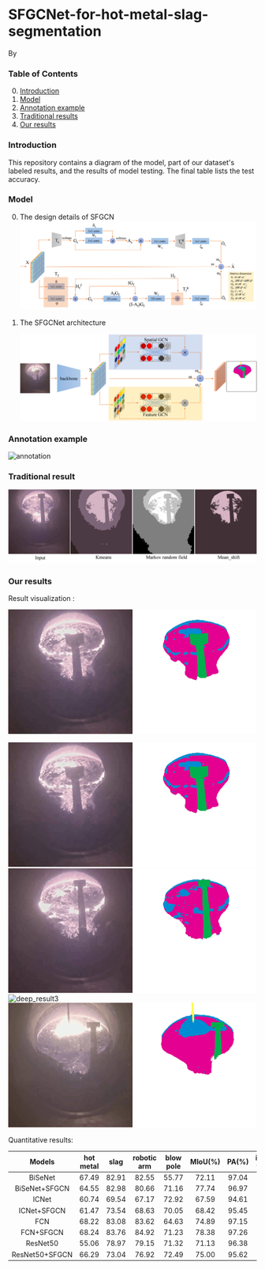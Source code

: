 ﻿# SFGCNet-for-hot-metal-slag-segmentation

By 


### Table of Contents
0. [Introduction](#introduction)
0. [Model](#model)
0. [Annotation example](#annotation)
0. [Traditional results](#traditional)
0. [Our results](#ourresults)

### Introduction

This repository contains a diagram of the model, part of our dataset's labeled results, and the results of model testing. The final table lists the test accuracy.


### Model

0. The design details of SFGCN  
	![SFGCN](https://github.com/ustbzjf1/SFGCNet-for-hot-metal-slag-segmentation/blob/master/images/SFGCN.png)

0. The SFGCNet architecture

	![architecture](https://github.com/ustbzjf1/SFGCNet-for-hot-metal-slag-segmentation/blob/master/images/architecture.png)

### Annotation example

![annotation](https://github.com/ustbzjf1/SFGCNet-for-hot-metal-slag-segmentation/blob/master/images/image-label.png)


### Traditional result

![traditional_result](https://github.com/ustbzjf1/SFGCNet-for-hot-metal-slag-segmentation/blob/master/images/traditional_result.png)


### Our results
Result visualization :

<div align=center><img  src="https://github.com/ustbzjf1/SFGCNet-for-hot-metal-slag-segmentation/blob/master/visual/2-111.gif"/></div>

![deep_result1](https://github.com/ustbzjf1/SFGCNet-for-hot-metal-slag-segmentation/blob/master/visual/2-111.gif)
![deep_result2](https://github.com/ustbzjf1/SFGCNet-for-hot-metal-slag-segmentation/blob/master/visual/2-50.gif)
![deep_result3](https://github.com/ustbzjf1/SFGCNet-for-hot-metal-slag-segmentation/blob/master/visual/2-92.gif)
![deep_result4](https://github.com/ustbzjf1/SFGCNet-for-hot-metal-slag-segmentation/blob/master/visual/3-105.gif)


Quantitative results:

Models|hot metal|slag|robotic arm|blow pole|MIoU(%)|PA(%)|inference time(ms)|Params(s)|FLOPs(G)
:---:|:---:|:---:|:---:|:---:|:---:|:---:|:---:|:---:|:---:
BiSeNet |67.49|82.91|82.55|55.77|72.11|97.04|15.47|12.42|48.77
BiSeNet+SFGCN |64.55|82.98|80.66|71.16|77.74|96.97|18.28|13.4|60.35
ICNet|60.74 |69.54|67.17|72.92|67.59|94.61|44.62|28.29|147.68
ICNet+SFGCN|61.47|73.54|68.63|70.05|68.42|95.45|45.79|28.79|153.0
FCN|68.22|83.08|83.62|64.63|74.89|97.15|66.67|18.64|321.78
 FCN+SFGCN|68.24|83.76|84.92|71.23|78.38|97.26|67.46|21.86|324.52
 ResNet50|55.06|78.97|79.15|71.32|71.13|96.38|30.18|28.51|98.18
 ResNet50+SFGCN|66.29|73.04|76.92|72.49|75.00|95.62|30.73|28.75|98.57
```

```